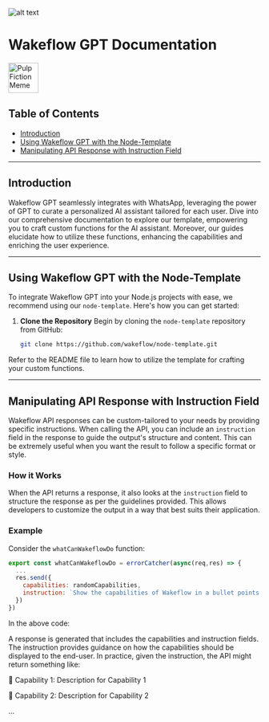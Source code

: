 ![alt text](https://wakeflow.io/images/wakeflowbg-p-3200.png)


# Wakeflow GPT Documentation
<img src="https://wakeflow.io/wakeflowlogo-only.png" alt="Pulp Fiction Meme" style="width:60px;"/>

## Table of Contents
- [Introduction](#introduction)
- [Using Wakeflow GPT with the Node-Template](#using-wakeflow-gpt-with-the-node-template)
- [Manipulating API Response with Instruction Field](#manipulating-api-response-with-instruction-field)

---

## Introduction
Wakeflow GPT seamlessly integrates with WhatsApp, leveraging the power of GPT to curate a personalized AI assistant tailored for each user. Dive into our comprehensive documentation to explore our template, empowering you to craft custom functions for the AI assistant. Moreover, our guides elucidate how to utilize these functions, enhancing the capabilities and enriching the user experience.

---
## Using Wakeflow GPT with the Node-Template

To integrate Wakeflow GPT into your Node.js projects with ease, we recommend using our `node-template`. Here's how you can get started:

1. **Clone the Repository**
   Begin by cloning the `node-template` repository from GitHub:
   ```bash
   git clone https://github.com/wakeflow/node-template.git
    ```

Refer to the README file to learn how to utilize the template for crafting your custom functions.

---

## Manipulating API Response with Instruction Field

Wakeflow API responses can be custom-tailored to your needs by providing specific instructions. When calling the API, you can include an `instruction` field in the response to guide the output's structure and content. This can be extremely useful when you want the result to follow a specific format or style.

### How it Works

When the API returns a response, it also looks at the `instruction` field to structure the response as per the guidelines provided. This allows developers to customize the output in a way that best suits their application.

### Example

Consider the `whatCanWakeflowDo` function:

```javascript
export const whatCanWakeflowDo = errorCatcher(async(req,res) => {
  ...
  res.send({
    capabilities: randomCapabilities,
    instruction: `Show the capabilities of Wakeflow in a bullet points and add emojis to make it more fun! Then show an example of how to use one of the capabilities in whatsapp and ask the user if they want to try it out using the exact text shown in the example field in capabilities.`,
  })
})
```

In the above code:

A response is generated that includes the capabilities and instruction fields.
The instruction provides guidance on how the capabilities should be displayed to the end-user.
In practice, given the instruction, the API might return something like:

🚀 Capability 1: Description for Capability 1

🎉 Capability 2: Description for Capability 2

...

